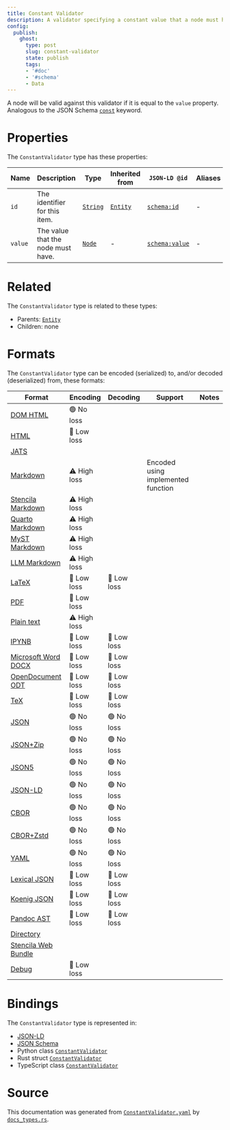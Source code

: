 ```yaml
---
title: Constant Validator
description: A validator specifying a constant value that a node must have.
config:
  publish:
    ghost:
      type: post
      slug: constant-validator
      state: publish
      tags:
      - '#doc'
      - '#schema'
      - Data
---
```


A node will be valid against this validator if it is equal to the
`value` property. Analogous to the JSON Schema [`const`](https://json-schema.org/draft/2019-09/json-schema-validation.html#rfc.section.6.1.3) keyword.


# Properties

The `ConstantValidator` type has these properties:

| Name    | Description                        | Type                                                               | Inherited from                                                     | `JSON-LD @id`                              | Aliases |
| ------- | ---------------------------------- | ------------------------------------------------------------------ | ------------------------------------------------------------------ | ------------------------------------------ | ------- |
| `id`    | The identifier for this item.      | [`String`](https://stencila.ghost.io/docs/reference/schema/string) | [`Entity`](https://stencila.ghost.io/docs/reference/schema/entity) | [`schema:id`](https://schema.org/id)       | -       |
| `value` | The value that the node must have. | [`Node`](https://stencila.ghost.io/docs/reference/schema/node)     | -                                                                  | [`schema:value`](https://schema.org/value) | -       |

# Related

The `ConstantValidator` type is related to these types:

- Parents: [`Entity`](https://stencila.ghost.io/docs/reference/schema/entity)
- Children: none

# Formats

The `ConstantValidator` type can be encoded (serialized) to, and/or decoded (deserialized) from, these formats:

| Format                                                                       | Encoding     | Decoding   | Support                            | Notes |
| ---------------------------------------------------------------------------- | ------------ | ---------- | ---------------------------------- | ----- |
| [DOM HTML](https://stencila.ghost.io/docs/reference/formats/dom.html)        | 🟢 No loss    |            |                                    |
| [HTML](https://stencila.ghost.io/docs/reference/formats/html)                | 🔷 Low loss   |            |                                    |
| [JATS](https://stencila.ghost.io/docs/reference/formats/jats)                |              |            |                                    |
| [Markdown](https://stencila.ghost.io/docs/reference/formats/md)              | ⚠️ High loss |            | Encoded using implemented function |
| [Stencila Markdown](https://stencila.ghost.io/docs/reference/formats/smd)    | ⚠️ High loss |            |                                    |
| [Quarto Markdown](https://stencila.ghost.io/docs/reference/formats/qmd)      | ⚠️ High loss |            |                                    |
| [MyST Markdown](https://stencila.ghost.io/docs/reference/formats/myst)       | ⚠️ High loss |            |                                    |
| [LLM Markdown](https://stencila.ghost.io/docs/reference/formats/llmd)        | ⚠️ High loss |            |                                    |
| [LaTeX](https://stencila.ghost.io/docs/reference/formats/latex)              | 🔷 Low loss   | 🔷 Low loss |                                    |
| [PDF](https://stencila.ghost.io/docs/reference/formats/pdf)                  | 🔷 Low loss   |            |                                    |
| [Plain text](https://stencila.ghost.io/docs/reference/formats/text)          | ⚠️ High loss |            |                                    |
| [IPYNB](https://stencila.ghost.io/docs/reference/formats/ipynb)              | 🔷 Low loss   | 🔷 Low loss |                                    |
| [Microsoft Word DOCX](https://stencila.ghost.io/docs/reference/formats/docx) | 🔷 Low loss   | 🔷 Low loss |                                    |
| [OpenDocument ODT](https://stencila.ghost.io/docs/reference/formats/odt)     | 🔷 Low loss   | 🔷 Low loss |                                    |
| [TeX](https://stencila.ghost.io/docs/reference/formats/tex)                  | 🔷 Low loss   | 🔷 Low loss |                                    |
| [JSON](https://stencila.ghost.io/docs/reference/formats/json)                | 🟢 No loss    | 🟢 No loss  |                                    |
| [JSON+Zip](https://stencila.ghost.io/docs/reference/formats/json.zip)        | 🟢 No loss    | 🟢 No loss  |                                    |
| [JSON5](https://stencila.ghost.io/docs/reference/formats/json5)              | 🟢 No loss    | 🟢 No loss  |                                    |
| [JSON-LD](https://stencila.ghost.io/docs/reference/formats/jsonld)           | 🟢 No loss    | 🟢 No loss  |                                    |
| [CBOR](https://stencila.ghost.io/docs/reference/formats/cbor)                | 🟢 No loss    | 🟢 No loss  |                                    |
| [CBOR+Zstd](https://stencila.ghost.io/docs/reference/formats/cbor.zstd)      | 🟢 No loss    | 🟢 No loss  |                                    |
| [YAML](https://stencila.ghost.io/docs/reference/formats/yaml)                | 🟢 No loss    | 🟢 No loss  |                                    |
| [Lexical JSON](https://stencila.ghost.io/docs/reference/formats/lexical)     | 🔷 Low loss   | 🔷 Low loss |                                    |
| [Koenig JSON](https://stencila.ghost.io/docs/reference/formats/koenig)       | 🔷 Low loss   | 🔷 Low loss |                                    |
| [Pandoc AST](https://stencila.ghost.io/docs/reference/formats/pandoc)        | 🔷 Low loss   | 🔷 Low loss |                                    |
| [Directory](https://stencila.ghost.io/docs/reference/formats/directory)      |              |            |                                    |
| [Stencila Web Bundle](https://stencila.ghost.io/docs/reference/formats/swb)  |              |            |                                    |
| [Debug](https://stencila.ghost.io/docs/reference/formats/debug)              | 🔷 Low loss   |            |                                    |

# Bindings

The `ConstantValidator` type is represented in:

- [JSON-LD](https://stencila.org/ConstantValidator.jsonld)
- [JSON Schema](https://stencila.org/ConstantValidator.schema.json)
- Python class [`ConstantValidator`](https://github.com/stencila/stencila/blob/main/python/python/stencila/types/constant_validator.py)
- Rust struct [`ConstantValidator`](https://github.com/stencila/stencila/blob/main/rust/schema/src/types/constant_validator.rs)
- TypeScript class [`ConstantValidator`](https://github.com/stencila/stencila/blob/main/ts/src/types/ConstantValidator.ts)

# Source

This documentation was generated from [`ConstantValidator.yaml`](https://github.com/stencila/stencila/blob/main/schema/ConstantValidator.yaml) by [`docs_types.rs`](https://github.com/stencila/stencila/blob/main/rust/schema-gen/src/docs_types.rs).
